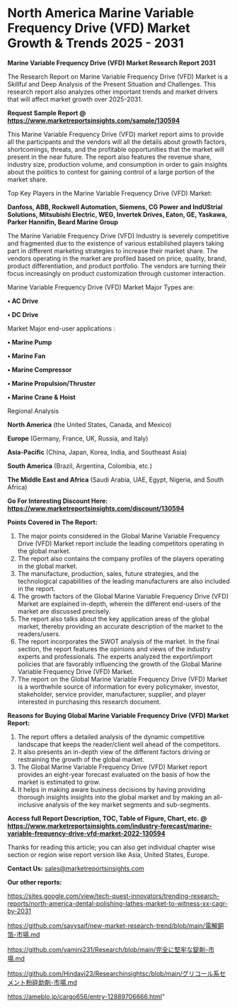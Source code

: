 # North America Marine Variable Frequency Drive (VFD) Market Growth & Trends 2025 - 2031

<strong>Marine Variable Frequency Drive (VFD) Market Research Report 2031</strong>

The Research Report on Marine Variable Frequency Drive (VFD) Market is a Skillful and Deep Analysis of the Present Situation and Challenges. This research report also analyzes other important trends and market drivers that will affect market growth over 2025-2031.

<strong>Request Sample Report @ <a href=https://www.marketreportsinsights.com/sample/130594>https://www.marketreportsinsights.com/sample/130594</a></strong>

This Marine Variable Frequency Drive (VFD) market report aims to provide all the participants and the vendors will all the details about growth factors, shortcomings, threats, and the profitable opportunities that the market will present in the near future. The report also features the revenue share, industry size, production volume, and consumption in order to gain insights about the politics to contest for gaining control of a large portion of the market share.

Top Key Players in the Marine Variable Frequency Drive (VFD) Market:

<strong>Danfoss, ABB, Rockwell Automation, Siemens, CG Power and IndUStrial Solutions, Mitsubishi Electric, WEG, Invertek Drives, Eaton, GE, Yaskawa, Parker Hannifin, Beard Marine Group</strong>

The Marine Variable Frequency Drive (VFD) Industry is severely competitive and fragmented due to the existence of various established players taking part in different marketing strategies to increase their market share. The vendors operating in the market are profiled based on price, quality, brand, product differentiation, and product portfolio. The vendors are turning their focus increasingly on product customization through customer interaction.

Marine Variable Frequency Drive (VFD) Market Major Types are:

<strong>• AC Drive

• DC Drive</strong>

Market Major end-user applications :

<strong>• Marine Pump

• Marine Fan

• Marine Compressor

• Marine Propulsion/Thruster

• Marine Crane & Hoist</strong>

Regional Analysis

</u><strong><b>North America</b></strong> (the United States, Canada, and Mexico)

<strong><b>Europe </b></strong>(Germany, France, UK, Russia, and Italy)

<strong><b>Asia-Pacific</b></strong> (China, Japan, Korea, India, and Southeast Asia)

<strong><b>South America</b></strong> (Brazil, Argentina, Colombia, etc.)

<strong><b>The Middle East and Africa</b></strong> (Saudi Arabia, UAE, Egypt, Nigeria, and South Africa)

<strong>Go For Interesting Discount Here: <a href=https://www.marketreportsinsights.com/discount/130594>https://www.marketreportsinsights.com/discount/130594</a></strong>

<strong>Points Covered in The Report:</strong>
<ol>
  <li>The major points considered in the Global Marine Variable Frequency Drive (VFD) Market report include the leading competitors operating in the global market.</li>
  <li>The report also contains the company profiles of the players operating in the global market.</li>
  <li>The manufacture, production, sales, future strategies, and the technological capabilities of the leading manufacturers are also included in the report.</li>
  <li>The growth factors of the Global Marine Variable Frequency Drive (VFD) Market are explained in-depth, wherein the different end-users of the market are discussed precisely.</li>
  <li>The report also talks about the key application areas of the global market, thereby providing an accurate description of the market to the readers/users.</li>
  <li>The report incorporates the SWOT analysis of the market. In the final section, the report features the opinions and views of the industry experts and professionals. The experts analyzed the export/import policies that are favorably influencing the growth of the Global Marine Variable Frequency Drive (VFD) Market.</li>
  <li>The report on the Global Marine Variable Frequency Drive (VFD) Market is a worthwhile source of information for every policymaker, investor, stakeholder, service provider, manufacturer, supplier, and player interested in purchasing this research document.</li>
</ol>
<strong>Reasons for Buying Global Marine Variable Frequency Drive (VFD) Market Report:</strong>

<ol>
  <li>The report offers a detailed analysis of the dynamic competitive landscape that keeps the reader/client well ahead of the competitors.</li>
  <li>It also presents an in-depth view of the different factors driving or restraining the growth of the global market.</li>
  <li>The Global Marine Variable Frequency Drive (VFD) Market report provides an eight-year forecast evaluated on the basis of how the market is estimated to grow.</li>
  <li>It helps in making aware business decisions by having providing thorough insights insights into the global market and by making an all-inclusive analysis of the key market segments and sub-segments.</li>
</ol>
<strong>Access full Report Description, TOC, Table of Figure, Chart, etc. @ <a href=https://www.marketreportsinsights.com/industry-forecast/marine-variable-frequency-drive-vfd-market-2022-130594>https://www.marketreportsinsights.com/industry-forecast/marine-variable-frequency-drive-vfd-market-2022-130594</a></strong>


Thanks for reading this article; you can also get individual chapter wise section or region wise report version like Asia, United States, Europe.

<strong>Contact Us:</strong>
sales@marketreportsinsights.com

<strong>Our other reports:</strong>

<a href=https://sites.google.com/view/tech-quest-innovators/trending-research-reports/north-america-dental-polishing-lathes-market-to-witness-xx-cagr-by-2031>https://sites.google.com/view/tech-quest-innovators/trending-research-reports/north-america-dental-polishing-lathes-market-to-witness-xx-cagr-by-2031</a>

<a href=https://github.com/sayysaif/new-market-research-trend/blob/main/電解銅箔-市場.md>https://github.com/sayysaif/new-market-research-trend/blob/main/電解銅箔-市場.md</a>

<a href=https://github.com/yamini231/Research/blob/main/完全に堅牢な錠剤-市場.md>https://github.com/yamini231/Research/blob/main/完全に堅牢な錠剤-市場.md</a>

<a href=https://github.com/Hindavi23/Researchinsightsc/blob/main/グリコール系セメント粉砕助剤-市場.md>https://github.com/Hindavi23/Researchinsightsc/blob/main/グリコール系セメント粉砕助剤-市場.md</a>

<a href=https://ameblo.jp/cargo656/entry-12889706666.html>https://ameblo.jp/cargo656/entry-12889706666.html</a>"
